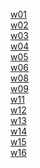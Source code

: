 [w01](https://github.com/vincent20011128/1111-wp1-booklist-210410139/blob/main/demo/md/w01_booklist/w01-39.md)<br>
[w02](https://github.com/vincent20011128/1111-wp1-booklist-210410139/blob/main/demo/md/w02_booklist/w02_39.md)<br>
[w03](https://github.com/vincent20011128/1111-wp1-booklist-210410139/blob/main/demo/md/w03_menu/w03.md)<br>
[w04](https://github.com/vincent20011128/1111-wp1-booklist-210410139/blob/main/demo/md/w04_hooks/w04.md)<br>
[w05](https://github.com/vincent20011128/1111-wp1-booklist-210410139/blob/main/demo/md/w05_hooks/w05.md)<br>
[w06](https://github.com/vincent20011128/1111-wp1-booklist-210410139/blob/main/demo/md/w06_grocery/w06.md)<br>
[w08](https://github.com/vincent20011128/1111-wp1-booklist-210410139/blob/main/demo/md/w08_quiz1/w08.md)<br>
[w09](https://github.com/vincent20011128/1111-wp1-booklist-210410139/blob/main/demo/md/w09_router/w09.md)<br>
[w11](https://github.com/vincent20011128/1111-wp1-booklist-210410139/blob/main/demo/md/w11_midterm/w11.md)<br>
[w12](https://github.com/vincent20011128/1111-wp1-booklist-210410139/blob/main/demo/md/w12_midterm/w12.md)<br>
[w13](https://github.com/vincent20011128/1111-wp1-booklist-210410139/blob/main/demo/md/w13/w13.md)<br>
[w14](https://github.com/vincent20011128/1111-wp1-booklist-210410139/blob/main/demo/md/w14/w14.mdd)<br>
[w15](https://github.com/vincent20011128/1111-wp1-booklist-210410139/blob/main/demo/md/w15/w15.md)<br>
[w16](https://github.com/vincent20011128/1111-wp1-booklist-210410139/blob/main/demo/md/w16/w16.md)<br>

